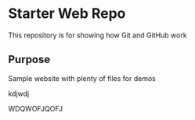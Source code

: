 # Starter Web Repo

This repository is for showing how Git and GitHub work

## Purpose

Sample website with plenty of files for demos

kdjwdj

WDQWOFJQOFJ

